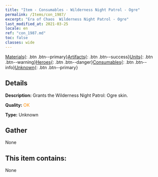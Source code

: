 ```yaml
---
title: "Item - Consumables - Wilderness Night Patrol - Ogre"
permalink: /Items/con_1987/
excerpt: "Era of Chaos  Wilderness Night Patrol - Ogre"
last_modified_at: 2021-03-25
locale: en
ref: "con_1987.md"
toc: false
classes: wide
---
```

 [Materials](/Items/){: .btn .btn--primary}[Artifacts](/Items/Artifacts/){: .btn .btn--success}[Units](/Items/Units/){: .btn .btn--warning}[Heroes](/Items/Heroes/){: .btn .btn--danger}[Consumables](/Items/Consumables/){: .btn .btn--info}[Unknown](/Items/Unknown/){: .btn .btn--primary}

## Details
 **Description:** Grants the Wilderness Night Patrol: Ogre skin.

 **Quality:** <span style="color: #FF8C00">OK</span>

 **Type:** Unknown

## Gather

  None

## This item contains:

  None

